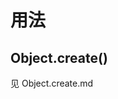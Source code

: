 <!--
 * @Author: your name
 * @Date: 2020-11-21 15:13:05
 * @LastEditTime: 2020-11-21 15:13:55
 * @LastEditors: Please set LastEditors
 * @Description: 部分js内容用法
 * @FilePath: \garbage-book\on_the_job\归类\js\用法.md
-->

# 用法

## Object.create()

见 Object.create.md